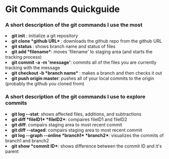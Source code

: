 # Git Commands Quickguide
<p>
	<H3> A short description of the git commands I use the most </H3>
</p>

<li><b>git init</b> : initialize a git repository</li>
<li><b>git clone *github URL* </b>: downloads the github repo from the github URL </li>
<li><b>git status </b>: shows branch name and status of files</li>
<li><b>git add *filename*</b>: moves 'filename' to staging area (and starts the tracking process) </li>
<li><b>git commit -a -m 'message'</b>: commits all of the files you are currently tracking with the message</li>
<li><b>git checkout -b *branch name* </b>: makes a branch and then checks it out</li>
<li><b>git push origin master</b>: pushes all of your local commits to the origin (probably the github you cloned from)</li>

<p>
	<H3> A short description of the git commands I use to explore commits</H3>
</p>

<li><b>git log --stat</b>: shows affected files, additions, and subtractions</li>
<li><b>git diff *fileID1* *fileID2*</b>: compaires fileID1 and fileID2</li>
<li><b>git diff</b>: compairs staging area to most recent commit</li>
<li><b>git diff --staged</b>: compairs staging area to most recent commit</li>
<li><b>git log --graph --online *branch1* *branch2*</b>: visualizes the commits of branch1 and branch2</li>
<li><b>git show *commit ID*</b>: shows difference between the commit ID and it's parent</li>